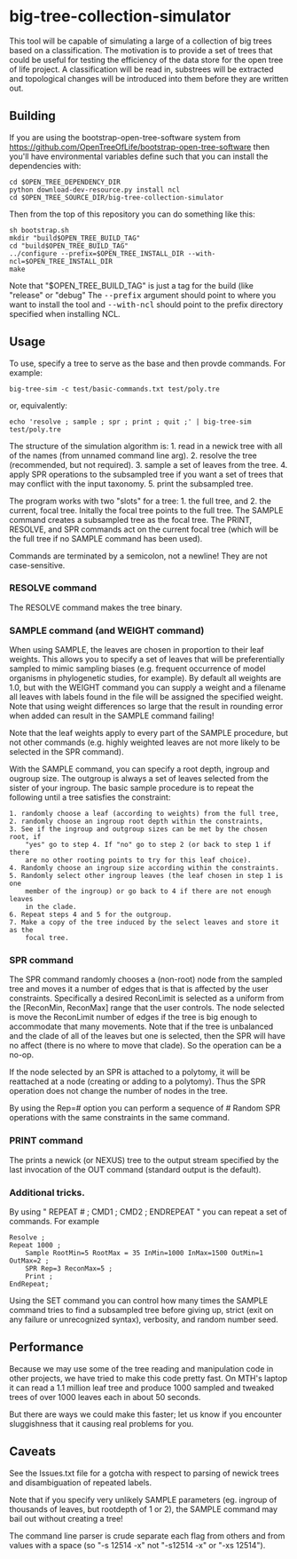 # big-tree-collection-simulator

This tool will be capable of simulating a large of a collection of big trees
based on a classification. The motivation is to provide a set of trees that
could be useful for testing the efficiency of the data store for the open tree
of life project. A classification will be read in, substrees will be extracted
and topological changes will be introduced into them before they are written
out.

## Building

If you are using the bootstrap-open-tree-software system from 
    https://github.com/OpenTreeOfLife/bootstrap-open-tree-software
then you'll have environmental variables define such that you can install
the dependencies with:

    cd $OPEN_TREE_DEPENDENCY_DIR 
    python download-dev-resource.py install ncl
    cd $OPEN_TREE_SOURCE_DIR/big-tree-collection-simulator

Then from the top of this repository you can do something like this:

    sh bootstrap.sh 
    mkdir "build$OPEN_TREE_BUILD_TAG"
    cd "build$OPEN_TREE_BUILD_TAG"
    ../configure --prefix=$OPEN_TREE_INSTALL_DIR --with-ncl=$OPEN_TREE_INSTALL_DIR
    make

Note that "$OPEN_TREE_BUILD_TAG" is just a tag for the build (like "release" or
"debug" The <tt>--prefix</tt> argument should point to where you want to 
install the tool and <tt>--with-ncl</tt> should point to the prefix directory
specified when installing NCL.

## Usage

To use, specify a tree to serve as the base and then provde commands. For 
example:

    big-tree-sim -c test/basic-commands.txt test/poly.tre
    
or, equivalently:

    echo 'resolve ; sample ; spr ; print ; quit ;' | big-tree-sim test/poly.tre

The structure of the simulation algorithm is:
    1. read in a newick tree with all of the names (from unnamed command line arg).
    2. resolve the tree (recommended, but not required).
    3. sample a set of leaves from the tree.
    4. apply SPR operations to the subsampled tree if you want a set of trees
        that may conflict with the input taxonomy.
    5. print the subsampled tree.
    
The program works with two "slots" for a tree:
    1. the full tree, and
    2. the current, focal tree.
Initally the focal tree points to the full tree. The SAMPLE command creates a
subsampled tree as the focal tree. The PRINT, RESOLVE, and SPR commands act on
the  current focal tree (which will be the full tree if no SAMPLE command has been 
used).

Commands are terminated by a semicolon, not a newline! They are not case-sensitive.

### RESOLVE command

The RESOLVE command makes the tree binary.

### SAMPLE command (and WEIGHT command)

When using SAMPLE, the leaves are chosen in proportion to their leaf weights. 
This allows you to specify a set of leaves that will be preferentially sampled
to mimic sampling biases (e.g. frequent occurrence of model organisms in
phylogenetic studies, for example). By default all weights are 1.0, but with 
the WEIGHT command you can supply a weight and a filename all leaves with labels
found in the file will be assigned the specified weight. Note that using weight
differences so large that the result in rounding error when added can result 
in the SAMPLE command failing!
 
Note that the leaf weights apply to every part of the SAMPLE procedure, but not
other commands (e.g. highly weighted leaves are not more likely to be selected
in the SPR command).

With the SAMPLE command, you can specify a root depth, ingroup and ougroup size.
The outgroup is always a set of leaves selected from the sister of your ingroup.
The basic sample procedure is to repeat the following until a tree satisfies
the constraint:

    1. randomly choose a leaf (according to weights) from the full tree,
    2. randomly choose an ingroup root depth within the constraints,
    3. See if the ingroup and outgroup sizes can be met by the chosen root, if
        "yes" go to step 4. If "no" go to step 2 (or back to step 1 if there 
        are no other rooting points to try for this leaf choice).
    4. Randomly choose an ingroup size according within the constraints.
    5. Randomly select other ingroup leaves (the leaf chosen in step 1 is one 
        member of the ingroup) or go back to 4 if there are not enough leaves
        in the clade.
    6. Repeat steps 4 and 5 for the outgroup.
    7. Make a copy of the tree induced by the select leaves and store it as the
        focal tree.

### SPR command

The SPR command randomly chooses a (non-root) node from the sampled tree and 
moves it a number of edges that is that is affected by the user constraints. 
Specifically a desired ReconLimit is selected as a uniform from the 
[ReconMin, ReconMax] range that the user controls. The node selected is move 
the ReconLimit number of edges if the tree is big enough to accommodate that 
many movements. Note that if the tree is unbalanced and the clade of all of the 
leaves but one is selected, then the SPR will have no affect (there is no where
to move that clade).  So the operation can be a no-op.

If the node selected by an SPR is attached to a polytomy, it will be reattached
at a node (creating or adding to a polytomy). Thus the SPR operation does not
change the number of nodes in the tree.

By using the Rep=# option you can perform a sequence of # Random SPR operations
with the same constraints in the same command.

### PRINT command

The prints a newick (or NEXUS) tree to the output stream specified by the 
last invocation of the OUT command (standard output is the default).

### Additional tricks.

By using " REPEAT # ; CMD1  ; CMD2 ; ENDREPEAT " you can repeat a set of 
commands. For example

    Resolve ;
    Repeat 1000 ; 
        Sample RootMin=5 RootMax = 35 InMin=1000 InMax=1500 OutMin=1 OutMax=2 ;
        SPR Rep=3 ReconMax=5 ;
        Print ;
    EndRepeat;

Using the SET command you can control how many times the SAMPLE command tries
to find a subsampled tree before giving up, strict (exit on any failure or 
unrecognized syntax), verbosity, and random number seed.

## Performance
Because we may use some of the tree reading and manipulation code in other 
projects, we have tried to make this code pretty fast.  On MTH's laptop it 
can read a 1.1 million leaf tree and produce 1000 sampled and tweaked trees of 
over 1000 leaves each in about 50 seconds. 

But there are ways we could make this faster; let us know if you encounter 
sluggishness that it causing real problems for you.

## Caveats

See the Issues.txt file for a gotcha with respect to parsing of newick trees and
disambiguation of repeated labels.

Note that if you specify very unlikely SAMPLE parameters (eg. ingroup of 
thousands of leaves, but rootdepth of 1 or 2), the SAMPLE command may bail out 
without creating a tree!

The command line parser is crude separate each flag from others and from values
with a space  (so "-s 12514 -x" not "-s12514 -x" or "-xs 12514").
